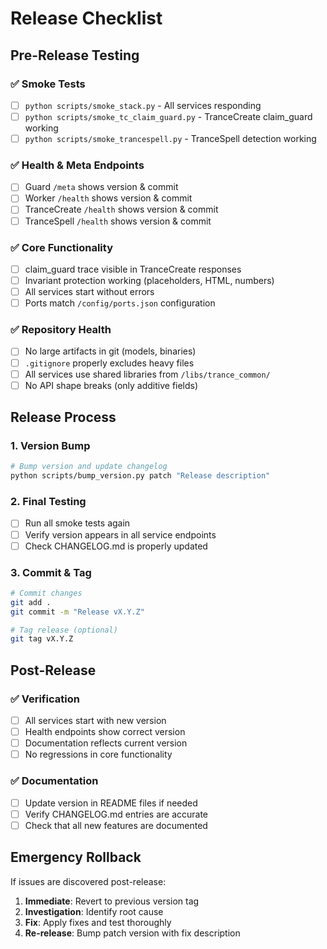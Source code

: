 # Release Checklist

## Pre-Release Testing

### ✅ Smoke Tests
- [ ] `python scripts/smoke_stack.py` - All services responding
- [ ] `python scripts/smoke_tc_claim_guard.py` - TranceCreate claim_guard working
- [ ] `python scripts/smoke_trancespell.py` - TranceSpell detection working

### ✅ Health & Meta Endpoints
- [ ] Guard `/meta` shows version & commit
- [ ] Worker `/health` shows version & commit  
- [ ] TranceCreate `/health` shows version & commit
- [ ] TranceSpell `/health` shows version & commit

### ✅ Core Functionality
- [ ] claim_guard trace visible in TranceCreate responses
- [ ] Invariant protection working (placeholders, HTML, numbers)
- [ ] All services start without errors
- [ ] Ports match `/config/ports.json` configuration

### ✅ Repository Health
- [ ] No large artifacts in git (models, binaries)
- [ ] `.gitignore` properly excludes heavy files
- [ ] All services use shared libraries from `/libs/trance_common/`
- [ ] No API shape breaks (only additive fields)

## Release Process

### 1. Version Bump
```bash
# Bump version and update changelog
python scripts/bump_version.py patch "Release description"
```

### 2. Final Testing
- [ ] Run all smoke tests again
- [ ] Verify version appears in all service endpoints
- [ ] Check CHANGELOG.md is properly updated

### 3. Commit & Tag
```bash
# Commit changes
git add .
git commit -m "Release vX.Y.Z"

# Tag release (optional)
git tag vX.Y.Z
```

## Post-Release

### ✅ Verification
- [ ] All services start with new version
- [ ] Health endpoints show correct version
- [ ] Documentation reflects current version
- [ ] No regressions in core functionality

### ✅ Documentation
- [ ] Update version in README files if needed
- [ ] Verify CHANGELOG.md entries are accurate
- [ ] Check that all new features are documented

## Emergency Rollback

If issues are discovered post-release:

1. **Immediate**: Revert to previous version tag
2. **Investigation**: Identify root cause
3. **Fix**: Apply fixes and test thoroughly
4. **Re-release**: Bump patch version with fix description
